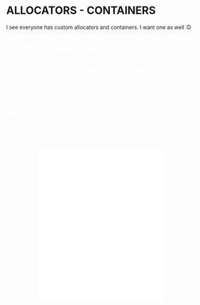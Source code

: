 # ALLOCATORS - CONTAINERS

I see everyone has custom allocators and containers. I want one
as well :D

<div style="color: #fff; font-size: 2em; text-align: justify; text-justify: inter-word">
    <p>
    In your house, kids sitting infront of tv, straight ahead
    chocolates and  biscuits in the hands of the children acting
    in the commercial. The kid watching the commercial thinks and says:
    </p>
    <div style="color: #fff;
              font-size: 3em;
              margin: 1em 1em 1em 1em;
              text-align: center;
              text-justify: inter-word;
              ">
        <img src="readmeExtra.svg" width="400" height="400" alt="css-in-readme">
    </div>
</div>